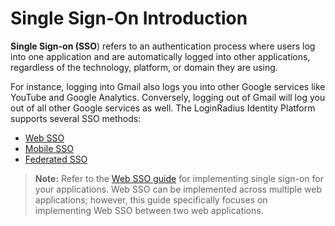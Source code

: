 # Single Sign-On Introduction

**Single Sign-on (SSO**) refers to an authentication process where users log into one application and are automatically logged into other applications, regardless of the technology, platform, or domain they are using. 

For instance, logging into Gmail also logs you into other Google services like YouTube and Google Analytics. Conversely, logging out of Gmail will log you out of all other Google services as well.
The LoginRadius Identity Platform supports several SSO methods:

- [Web SSO](https://www.loginradius.com/docs/single-sign-on/tutorial/web-sso/overview/)
- [Mobile SSO](https://www.loginradius.com/docs/single-sign-on/tutorial/mobile-sso/overview/)
- [Federated SSO](https://www.loginradius.com/docs/single-sign-on/tutorial/federated-sso/overview/)

> **Note:** Refer to the [Web SSO guide](https://www.loginradius.com/docs/single-sign-on/tutorial/web-sso/overview/) for implementing single sign-on for your applications. Web SSO can be implemented across multiple web applications; however, this guide specifically focuses on implementing Web SSO between two web applications.
